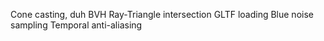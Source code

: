 Cone casting, duh
BVH
Ray-Triangle intersection
GLTF loading
Blue noise sampling
Temporal anti-aliasing
